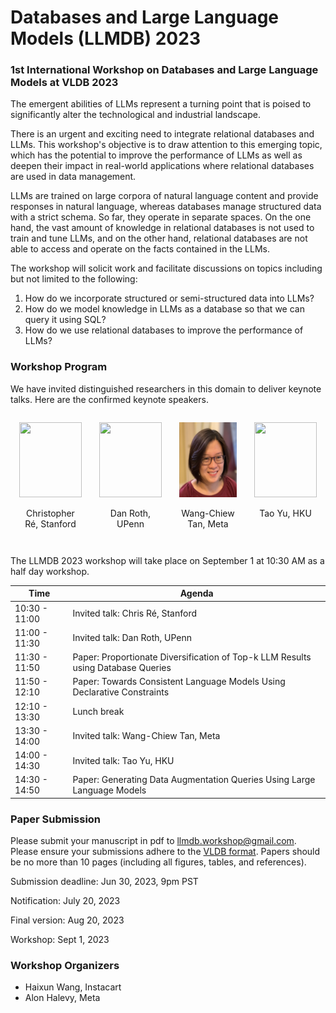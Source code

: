 # Databases and Large Language Models (LLMDB) 2023

### 1st International Workshop on Databases and Large Language Models at VLDB 2023

The emergent abilities of LLMs represent a turning point that is poised to significantly alter the technological and industrial landscape.

There is an urgent and exciting need to integrate relational databases and LLMs. This workshop's objective is to draw attention to this emerging topic, which has the potential to improve the performance of LLMs as well as deepen their impact in real-world applications where relational databases are used in data management.


LLMs are trained on large corpora of natural language content and provide responses in natural language, whereas databases manage structured data with a strict schema. So far, they operate in separate spaces. On the one hand, the vast amount of knowledge in relational databases is not used to train and tune LLMs, and on the other hand, relational databases are not able to access and operate on the facts contained in the LLMs.

The workshop will solicit work and facilitate discussions on topics including but not limited to the following:

1. How do we incorporate structured or semi-structured data into LLMs?
2. How do we model knowledge in LLMs as a database so that we can query it using SQL?
3. How do we use relational databases to improve the performance of LLMs?

### Workshop Program


We have invited distinguished researchers in this domain to deliver keynote talks. Here are the confirmed keynote speakers.

<div style="display: flex; flex-wrap: wrap; justify-content: space-between;">

<div style="flex: 1; margin: 1em; text-align: center;">
    <img src="https://www.macfound.org/media/fellows/profile_photos/re__2015_profile-200.jpg" style="width: 100px; height: 120px;"/>
    <p>Christopher Ré, Stanford</p>
</div>

<div style="flex: 1; margin: 1em; text-align: center;">
    <img src="https://directory.seas.upenn.edu/wp-content/uploads/2020/03/Roth-Dan.jpg" style="width: 100px; height: 120px;"/>
    <p>Dan Roth, UPenn</p>
</div>

<div style="flex: 1; margin: 1em; text-align: center;">
    <img src="tan.png" style="width: 100px; height: 120px;"/>
    <p>Wang-Chiew Tan, Meta</p>
</div>

<div style="flex: 1; margin: 1em; text-align: center;">
    <img src="https://taoyds.github.io/assets/pics/tao_yu.jpeg" style="width: 100px; height: 120px;"/>
    <p>Tao Yu, HKU</p>
</div>

</div>

The LLMDB 2023 workshop will take place on September 1 at 10:30 AM as a half day workshop.

| Time | Agenda |
| --------------- | --------------- |
| 10:30 - 11:00   | Invited talk: Chris Ré, Stanford |
| 11:00 - 11:30   | Invited talk: Dan Roth, UPenn |
| 11:30 - 11:50   | Paper: Proportionate  Diversification  of Top-k  LLM  Results  using Database  Queries|
| 11:50 - 12:10   | Paper: Towards Consistent Language Models Using Declarative Constraints |
| 12:10 - 13:30   | Lunch break     |
| 13:30 - 14:00   | Invited talk: Wang-Chiew Tan, Meta |
| 14:00 - 14:30   | Invited talk: Tao Yu, HKU |
| 14:30 - 14:50   | Paper: Generating Data Augmentation Queries Using Large Language Models |


### Paper Submission

Please submit your manuscript in pdf to [llmdb.workshop@gmail.com](mailto:llmdb.workshop@gmail.com). Please ensure your submissions adhere to the [VLDB format](https://vldb.org/pvldb/volumes/16/formatting). Papers should be no more than 10 pages (including all figures, tables, and references).

Submission deadline: Jun 30, 2023, 9pm PST

Notification: July 20, 2023

Final version: Aug 20, 2023

Workshop: Sept 1, 2023

### Workshop Organizers

* Haixun Wang, Instacart
* Alon Halevy, Meta
